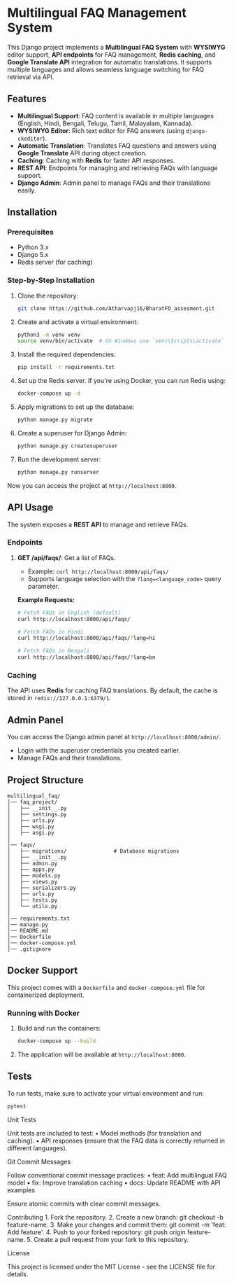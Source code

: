 # Multilingual FAQ Management System

This Django project implements a **Multilingual FAQ System** with **WYSIWYG** editor support, **API endpoints** for FAQ management, **Redis caching**, and **Google Translate API** integration for automatic translations. It supports multiple languages and allows seamless language switching for FAQ retrieval via API.

## Features

- **Multilingual Support**: FAQ content is available in multiple languages (English, Hindi, Bengali, Telugu, Tamil, Malayalam, Kannada).
- **WYSIWYG Editor**: Rich text editor for FAQ answers (using `django-ckeditor`).
- **Automatic Translation**: Translates FAQ questions and answers using **Google Translate** API during object creation.
- **Caching**: Caching with **Redis** for faster API responses.
- **REST API**: Endpoints for managing and retrieving FAQs with language support.
- **Django Admin**: Admin panel to manage FAQs and their translations easily.

## Installation

### Prerequisites

- Python 3.x
- Django 5.x
- Redis server (for caching)

### Step-by-Step Installation

1. Clone the repository:

    ```bash
    git clone https://github.com/Atharvapj16/BharatFD_assesment.git
    ```

2. Create and activate a virtual environment:

    ```bash
    python3 -m venv venv
    source venv/bin/activate  # On Windows use `venv\Scripts\activate`
    ```

3. Install the required dependencies:

    ```bash
    pip install -r requirements.txt
    ```

4. Set up the Redis server. If you're using Docker, you can run Redis using:

    ```bash
    docker-compose up -d
    ```

5. Apply migrations to set up the database:

    ```bash
    python manage.py migrate
    ```

6. Create a superuser for Django Admin:

    ```bash
    python manage.py createsuperuser
    ```

7. Run the development server:

    ```bash
    python manage.py runserver
    ```

Now you can access the project at `http://localhost:8000`.

## API Usage

The system exposes a **REST API** to manage and retrieve FAQs.

### Endpoints

1. **GET /api/faqs/**: Get a list of FAQs.
    - Example: `curl http://localhost:8000/api/faqs/`
    - Supports language selection with the `?lang=<language_code>` query parameter.

    **Example Requests:**
    ```bash
    # Fetch FAQs in English (default)
    curl http://localhost:8000/api/faqs/

    # Fetch FAQs in Hindi
    curl http://localhost:8000/api/faqs/?lang=hi

    # Fetch FAQs in Bengali
    curl http://localhost:8000/api/faqs/?lang=bn
    ```

### Caching

The API uses **Redis** for caching FAQ translations. By default, the cache is stored in `redis://127.0.0.1:6379/1`.

## Admin Panel

You can access the Django admin panel at `http://localhost:8000/admin/`.
- Login with the superuser credentials you created earlier.
- Manage FAQs and their translations.

## Project Structure
```
multilingual_faq/
│── faq_project/                 
│   ├── __init__.py
│   ├── settings.py
│   ├── urls.py
│   ├── wsgi.py
│   ├── asgi.py
│
│── faqs/                         
│   ├── migrations/               # Database migrations
│   ├── __init__.py
│   ├── admin.py
│   ├── apps.py
│   ├── models.py
│   ├── views.py
│   ├── serializers.py
│   ├── urls.py
│   ├── tests.py
│   └── utils.py
│
│── requirements.txt
│── manage.py
│── README.md
│── Dockerfile
│── docker-compose.yml
│── .gitignore
```

## Docker Support

This project comes with a `Dockerfile` and `docker-compose.yml` file for containerized deployment.

### Running with Docker

1. Build and run the containers:

    ```bash
    docker-compose up --build
    ```

2. The application will be available at `http://localhost:8000`.

## Tests

To run tests, make sure to activate your virtual environment and run:

```bash
pytest
```

Unit Tests

Unit tests are included to test:
	•	Model methods (for translation and caching).
	•	API responses (ensure that the FAQ data is correctly returned in different languages).

Git Commit Messages

Follow conventional commit message practices:
	•	feat: Add multilingual FAQ model
	•	fix: Improve translation caching
	•	docs: Update README with API examples

Ensure atomic commits with clear commit messages.

Contributing
	1.	Fork the repository.
	2.	Create a new branch: git checkout -b feature-name.
	3.	Make your changes and commit them: git commit -m 'feat: Add feature'.
	4.	Push to your forked repository: git push origin feature-name.
	5.	Create a pull request from your fork to this repository.

License

This project is licensed under the MIT License - see the LICENSE file for details.
